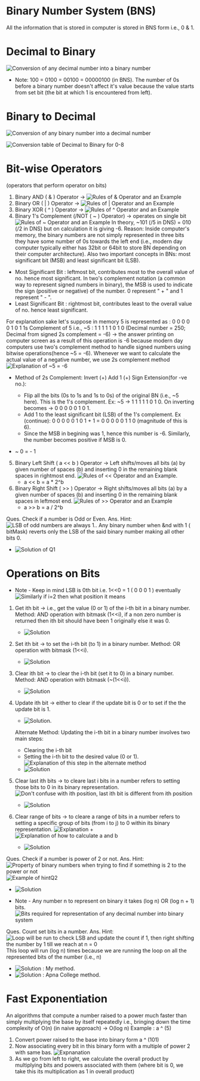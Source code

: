 # Binary Number System (BNS)

All the information that is stored in computer is stored in BNS form i.e., 0 & 1.

# Decimal to Binary

![Conversion of any decimal number into a binary number](decToBinary.png)

- Note: 100 = 0100 = 00100 = 00000100 (in BNS). The number of 0s before a binary number doesn't affect it's value because the value starts from set bit (the bit at which 1 is encountered from left).

# Binary to Decimal

![Conversion of any binary number into a decimal number](binaryToDec.png)

![Conversion table of Decimal to Binary for 0-8](conversionTable.png)

# Bit-wise Operators

(operators that perform operator on bits)

1. Binary AND ( & ) Operator -> ![Rules of & Operator and an Example](AndOperator.png)
2. Binary OR ( | ) Operator -> ![Rules of | Operator and an Example](OrOperator.png)
3. Binary XOR ( ^ ) Operator -> ![Rules of ^ Operator and an Example](XorOperator.png)
4. Binary 1's Complement (/NOT ( ~ ) Operator) -> operates on single bit ![Rules of ~ Operator and an Example](NotOperator.png)
   In theory, ~101 (/5 in DNS) = 010 (/2 in DNS) but on calculation it is giving -6.
   Reason: Inside computer's memory, the binary numbers are not simply represented in three bits they have some number of 0s towards the left end (i.e., modern day computer typically either has 32bit or 64bit to store BN depending on their computer architecture). Also two important concepts in BNs: most significant bit (MSB) and least significant bit (LSB).

- Most Significant Bit : leftmost bit, contributes most to the overall value of no. hence most significant. In two's complement notation (a common way to represent signed numbers in binary), the MSB is used to indicate the sign (positive or negative) of the number. 0 represent " + " and 1 represent " - ".
- Least Significant Bit : rightmost bit, contributes least to the overall value of no. hence least significant.

For explanation sake let's suppose in memory 5 is represented as : 0 0 0 0 0 1 0 1
1s Complement of 5 i.e., ~5 : 1 1 1 1 1 0 1 0 (Decimal number = 250; Decimal from signed 2s complement = -6) -> the answer printing on computer screen as a result of this operation is -6 because modern day computers use two's complement method to handle signed numbers using bitwise operations(hence ~5 = -6). Whenever we want to calculate the actual value of a negative number, we use 2s complement method ![Explanation of ~5 = -6](notOperationOn5.png)

* Method of 2s Complement: Invert (+) Add 1 (+) Sign Extension(for -ve no.):

  - Flip all the bits (0s to 1s and 1s to 0s) of the original BN (i.e., ~5 here). This is the 1's complement. Ex: ~5 -> 1 1 1 1 1 0 1 0. On inverting becomes -> 0 0 0 0 0 1 0 1.
  - Add 1 to the least significant bit (LSB) of the 1's complement. Ex (continue): 0 0 0 0 0 1 0 1 + 1 = 0 0 0 0 0 1 1 0 (magnitude of this is 6).
  - Since the MSB in begining was 1, hence this number is -6. Similarly, the number becomes positive if MSB is 0.

* ~ 0 = - 1

5. Binary Left Shift ( a << b ) Operator -> Left shifts/moves all bits (a) by given number of spaces (b) and inserting 0 in the remaining blank spaces in rightmost end. ![Rules of << Operator and an Example](leftShiftOperator.png).
   - a << b = a * 2^b
6. Binary Right Shift ( >> ) Operator -> Right shifts/moves all bits (a) by a given number of spaces (b) and inserting 0 in the remaining blank spaces in leftmost end. ![Rules of >> Operator and an Example](rightShiftOperator.png)
   - a >> b = a / 2^b

Ques. Check if a number is Odd or Even.
Ans. Hint: ![LSB of odd numbers are always 1.](hintQ1.png). Any binary number when &nd with 1 ( bitMask) reverts only the LSB of the said binary number making all other bits 0.

- ![Solution of Q1](Ans1.png)

# Operations on Bits

* Note - Keep in mind LSB is 0th bit i.e. 1<<0 = 1 ( 0 0 0 1 ) eventually ![Similarly if i=2 then what position it means](i=2PositionMeaning.png)

1. Get ith bit -> i.e., get the value (0 or 1) of the i-th bit in a binary number.
   Method: AND operation with bitmask (1<<i), if a non zero number is returned then ith bit should have been 1 originally else it was 0.

   - ![Solution](getithBit.png)

2. Set ith bit -> to set the i-th bit (to 1) in a binary number.
   Method: OR operation with bitmask (1<<i).

   - ![Solution](setithBit.png)

3. Clear ith bit -> to clear the i-th bit (set it to 0) in a binary number.
   Method: AND operation with bitmask (~(1<<i)).

   - ![Solution](clearithBit.png)

4. Update ith bit -> either to clear if the update bit is 0 or to set if the the update bit is 1.  
   - ![Solution](updateithBit.png). 

   Alternate Method: Updating the i-th bit in a binary number involves two main steps: 
      * Clearing the i-th bit 
      * Setting the i-th bit to the desired value (0 or 1). ![Explanation of this step in the alternate method](settingithBitInUpdate.png)
   - ![Solution](updateithBit2.png)

5. Clear last ith bits -> to cleare last i bits in a number refers to setting those bits to 0 in its binary representation. ![Don't confuse with ith position, last ith bit is different from ith position](example.png)
   - ![Solution](clearLastithBits.png)

6. Clear range of bits -> to cleare a range of bits in a number refers to setting a specific group of bits (from i to j) to 0 within its binary representation. ![Explanation](clearRangeExplanation.png) + ![Explanation of how to calculate a and b](calculatea&b.png)
   - ![Solution](clearRangeofBits.png)

Ques. Check if a number is power of 2 or not.
Ans. Hint: ![Property of binary numbers when trying to find if something is 2 to the power or not](hintQ2.png) ![Example of hintQ2](exHintQ2.png)
   - ![Solution](Ans2.png)

* Note - Any number n to represent on binary it takes (log n) OR (log n + 1) bits. ![Bits required for representation of any decimal number into binary system](bitsForDN.png)

Ques. Count set bits in a number.
Ans. Hint: ![Loop will be run to check LSB and update the count if 1, then right shifting the number by 1 till we reach at n = 0](hintQ3.png) This loop will run (log n) times because we are running the loop on all the represented bits of the number (i.e., n)
   - ![Solution](Ans3a.png) : My method. 
   - ![Solution](Ans3b.png) : Apna College method. 

# Fast Exponentiation
An algorithms that compute a number raised to a power much faster than simply multiplying the base by itself repeatedly i.e., bringing down the time complexity of O(n) (in naive approach) -> O(log n)
Example : a ^ (5)
1. Convert power raised to the base into binary form a ^ (101)
2. Now associating every bit in this binary form with a multiple of power 2 with same bas. ![Expnanation](FEa.png)
3. As we go from left to right, we calculate the overall product by multiplying bits and powers associated with them (where bit is 0, we take this its multiplication as 1 in overall product)
